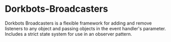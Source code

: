 Dorkbots-Broadcasters
=================

Dorkbots Broadcasters is a flexible framework for adding and remove listeners to any object and passing objects in the event handler's parameter. Includes a strict state system for use in an observer pattern.